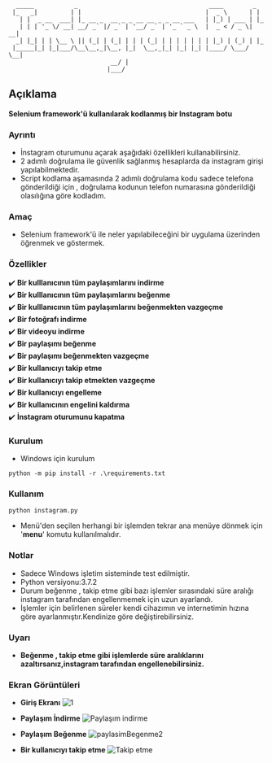 ```
  _____           _                                    ____        _   
 |_   _|         | |                                  |  _ \      | |  
   | |  _ __  ___| |_ __ _  __ _ _ __ __ _ _ __ ___   | |_) | ___ | |_ 
   | | | '_ \/ __| __/ _` |/ _` | '__/ _` | '_ ` _ \  |  _ < / _ \| __|
  _| |_| | | \__ \ || (_| | (_| | | | (_| | | | | | | | |_) | (_) | |_ 
 |_____|_| |_|___/\__\__,_|\__, |_|  \__,_|_| |_| |_| |____/ \___/ \__|
                            __/ |                                      
                           |___/                                       
```          

## Açıklama
**Selenium framework'ü  kullanılarak kodlanmış bir Instagram botu**  

### Ayrıntı
* İnstagram oturumunu açarak aşağıdaki özellikleri kullanabilirsiniz.
* 2 adımlı doğrulama ile güvenlik sağlanmış hesaplarda da instagram girişi yapılabilmektedir.
* Script kodlama aşamasında 2 adımlı doğrulama kodu sadece telefona gönderildiği için , doğrulama kodunun telefon numarasına gönderildiği olasılığına göre kodladım.


### Amaç
* Selenium framework'ü ile neler yapılabileceğini bir uygulama üzerinden öğrenmek ve göstermek.


### Özellikler

  :heavy_check_mark: **Bir kulllanıcının tüm paylaşımlarını indirme**  
  :heavy_check_mark: **Bir kulllanıcının tüm paylaşımlarını beğenme**  
  :heavy_check_mark: **Bir kulllanıcının tüm paylaşımlarını beğenmekten vazgeçme**  
  :heavy_check_mark: **Bir fotoğrafı indirme**  
  :heavy_check_mark: **Bir videoyu indirme**  
  :heavy_check_mark: **Bir paylaşımı beğenme**  
  :heavy_check_mark: **Bir paylaşımı beğenmekten vazgeçme**  
  :heavy_check_mark: **Bir kullanıcıyı takip etme**  
  :heavy_check_mark: **Bir kullanıcıyı takip etmekten vazgeçme**  
  :heavy_check_mark: **Bir kullanıcıyı engelleme**  
  :heavy_check_mark: **Bir kullanıcının engelini kaldırma**  
  :heavy_check_mark: **İnstagram oturumunu kapatma**  
  
  
### Kurulum
* Windows için kurulum
```
python -m pip install -r .\requirements.txt
```

### Kullanım
```
python instagram.py
```
* Menü'den seçilen herhangi bir işlemden tekrar ana menüye dönmek için '**menu**' komutu kullanılmalıdır.


### Notlar
* Sadece Windows işletim sisteminde test edilmiştir.
* Python versiyonu:3.7.2
* Durum beğenme , takip etme gibi bazı işlemler sırasındaki süre aralığı instagram tarafından engellenmemek için uzun ayarlandı.
* İşlemler için belirlenen süreler kendi cihazımın ve  internetimin hızına göre ayarlanmıştır.Kendinize göre değiştirebilirsiniz.

### Uyarı
* **Beğenme , takip etme gibi işlemlerde süre aralıklarını azaltırsanız,instagram tarafından engellenebilirsiniz.**

### Ekran Görüntüleri


* **Giriş Ekranı**
![1](https://user-images.githubusercontent.com/25087769/61192742-5fef6680-a6bf-11e9-8ee6-51ac1b48c493.PNG)

* **Paylaşım İndirme**
![Paylaşım indirme](https://user-images.githubusercontent.com/25087769/61192766-8ca37e00-a6bf-11e9-98f7-c3f63560353f.PNG)

* **Paylaşım Beğenme**
![paylasimBegenme2](https://user-images.githubusercontent.com/25087769/61192778-a6dd5c00-a6bf-11e9-8098-d55c643732f6.PNG)

* **Bir kullanıcıyı takip etme**
![Takip etme](https://user-images.githubusercontent.com/25087769/61192792-bb215900-a6bf-11e9-9652-fffd36732e74.PNG)







